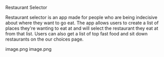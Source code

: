 Restaurant Selector

Restaurant selector is an app made for people who are being indecisive about where they want to go eat. The app allows users to create a list of places they're wanting to eat at and will select the restaurant they eat at from that list. Users can also get a list of top fast food and sit down restaurants on the our choices page.

image.png
image.png